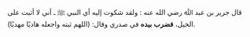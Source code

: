 قال جرير بن عبد ﷲ رضي الله عنه : ولقد شكوت إليه أي النبي ﷺ ـ أني لا أثبت على الخيل، **فضرب** **بيده** في صدري وقال: (اللهم ثبته واجعله هاديًا مهديًا).